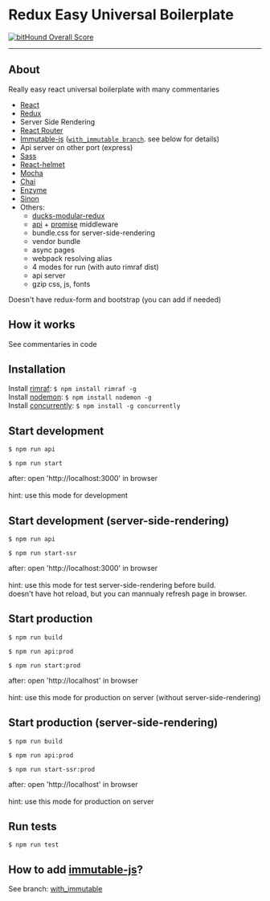 Redux Easy Universal Boilerplate
=========================
[![bitHound Overall Score](https://www.bithound.io/github/anorudes/redux-easy-boilerplate/badges/score.svg)](https://www.bithound.io/github/anorudes/redux-easy-boilerplate)

---

## About

Really easy react universal boilerplate with many commentaries

- [React](https://facebook.github.io/react/)
- [Redux](http://redux.js.org/)
- Server Side Rendering
- [React Router](https://github.com/reactjs/react-router)
- [Immutable-js](http://facebook.github.io/immutable-js/) ([`with_immutable branch`](https://github.com/anorudes/redux-easy-boilerplate/tree/with_immutable). see below for details)
- Api server on other port (express)
- [Sass](http://sass-lang.com/)
- [React-helmet](https://github.com/nfl/react-helmet)
- [Mocha](https://mochajs.org/)
- [Chai](http://chaijs.com/)
- [Enzyme](https://github.com/airbnb/enzyme)
- [Sinon](http://sinonjs.org/)
- Others:
  - [ducks-modular-redux](https://github.com/erikras/ducks-modular-redux)
  - [api](https://www.npmjs.com/package/redux-api-middleware) + [promise](https://www.npmjs.com/package/redux-promise-middleware) middleware
  - bundle.css for server-side-rendering
  - vendor bundle
  - async pages
  - webpack resolving alias
  - 4 modes for run (with auto rimraf dist)
  - api server
  - gzip css, js, fonts

Doesn't have redux-form and bootstrap (you can add if needed)

## How it works

See commentaries in code

## Installation

Install [rimraf](https://github.com/isaacs/rimraf): ```$ npm install rimraf -g```<br />
Install [nodemon](https://github.com/remy/nodemon): ```$ npm install nodemon -g```<br />
Install [concurrently](https://github.com/kimmobrunfeldt/concurrently): ```$ npm install -g concurrently```

## Start development

```$ npm run api```

```$ npm run start```

after: open 'http://localhost:3000' in browser<br /><br />
hint: use this mode for development

## Start development (server-side-rendering)

```$ npm run api```

```$ npm run start-ssr```

after: open 'http://localhost:3000' in browser<br /><br />
hint: use this mode for test server-side-rendering before build. <br />
doesn't have hot reload, but you can mannualy refresh page in browser.

## Start production

```$ npm run build```

```$ npm run api:prod```

```$ npm run start:prod```

after: open 'http://localhost' in browser<br /><br />
hint: use this mode for production on server (without server-side-rendering)

## Start production (server-side-rendering)

```$ npm run build```

```$ npm run api:prod```

```$ npm run start-ssr:prod```

after: open 'http://localhost' in browser<br /><br />
hint: use this mode for production on server

## Run tests

```$ npm run test```

## How to add [immutable-js](https://github.com/facebook/immutable-js)?

See branch: [with_immutable](https://github.com/anorudes/redux-easy-boilerplate/tree/with_immutable)<br />
